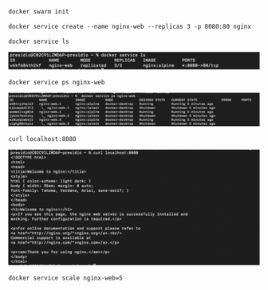 ```
docker swarm init
```

```
docker service create --name nginx-web --replicas 3 -p 8080:80 nginx
```


```
docker service ls
```
![alt text](image.png)



```
docker service ps nginx-web
```
![alt text](image2.png)

```
curl localhost:8080
```
![alt text](image3.png)

```
docker service scale nginx-web=5
```